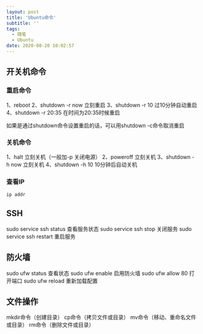 ```yaml
---
layout: post
title: 'Ubuntu命令'
subtitle: ''
tags:
  - 随笔
  - Ubuntu
date: 2020-08-20 10:02:57
---
```


## 开关机命令

### 重启命令

1、reboot
2、shutdown -r now 立刻重启
3、shutdown -r 10 过10分钟自动重启
4、shutdown -r 20:35 在时间为20:35时候重启

如果是通过shutdown命令设置重启的话，可以用shutdown -c命令取消重启

### 关机命令

1、halt   立刻关机（一般加-p 关闭电源）
2、poweroff 立刻关机
3、shutdown -h now 立刻关机
4、shutdown -h 10 10分钟后自动关机

### 查看IP

``` bash
ip addr
```

## SSH

sudo service ssh status 查看服务状态
sudo service ssh stop  关闭服务
sudo service ssh restart  重启服务


## 防火墙

sudo ufw status 查看状态
sudo ufw enable 启用防火墙
sudo ufw allow 80 打开端口
sudo ufw reload 重新加载配置

## 文件操作

mkdir命令（创建目录）
cp命令（拷贝文件或目录）
mv命令（移动、重命名文件或目录）
rm命令（删除文件或目录）